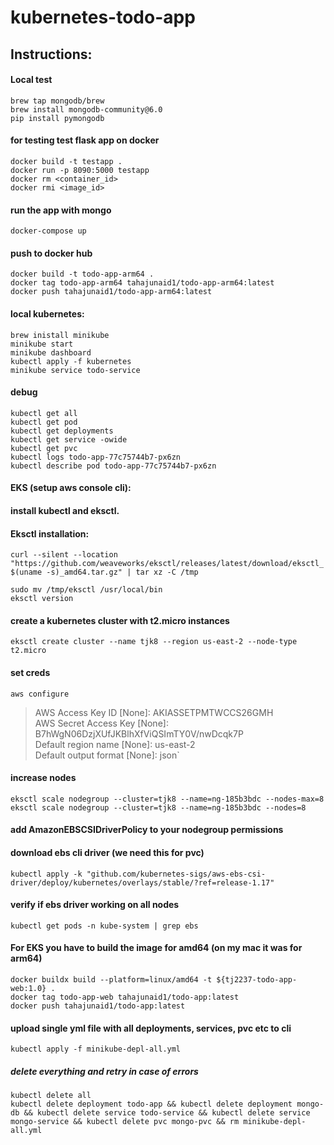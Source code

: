 # kubernetes-todo-app

## Instructions:

#### Local test
`brew tap mongodb/brew`  
`brew install mongodb-community@6.0`  
`pip install pymongodb`  

#### for testing test flask app on docker
`docker build -t testapp .`  
`docker run -p 8090:5000 testapp`  
`docker rm <container_id>`  
`docker rmi <image_id>`  

#### run the app with mongo
`docker-compose up`  

#### push to docker hub
`docker build -t todo-app-arm64 .`  
`docker tag todo-app-arm64 tahajunaid1/todo-app-arm64:latest`  
`docker push tahajunaid1/todo-app-arm64:latest`  


#### local kubernetes:
`brew inistall minikube`  
`minikube start`  
`minikube dashboard`  
`kubectl apply -f kubernetes`  
`minikube service todo-service`  

#### debug
`kubectl get all`  
`kubectl get pod`  
`kubectl get deployments`  
`kubectl get service -owide`  
`kubectl get pvc`  
`kubectl logs todo-app-77c75744b7-px6zn`  
`kubectl describe pod todo-app-77c75744b7-px6zn`  


#### EKS (setup aws console cli):  
#### install kubectl and eksctl. 
#### Eksctl installation:  
`curl --silent --location "https://github.com/weaveworks/eksctl/releases/latest/download/eksctl_$(uname -s)_amd64.tar.gz" | tar xz -C /tmp`  

`sudo mv /tmp/eksctl /usr/local/bin`  
`eksctl version`  
#### create a kubernetes cluster with t2.micro instances  
`eksctl create cluster --name tjk8 --region us-east-2 --node-type t2.micro`   
 


#### set creds
`aws configure`  
> AWS Access Key ID [None]: AKIASSETPMTWCCS26GMH  
> AWS Secret Access Key [None]: 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  
> Default region name [None]: us-east-2  
> Default output format [None]: json`  

#### increase nodes
`eksctl scale nodegroup --cluster=tjk8 --name=ng-185b3bdc --nodes-max=8`  
`eksctl scale nodegroup --cluster=tjk8 --name=ng-185b3bdc --nodes=8`  


#### add AmazonEBSCSIDriverPolicy to your nodegroup permissions  

#### download ebs cli driver (we need this for pvc)  
`kubectl apply -k "github.com/kubernetes-sigs/aws-ebs-csi-driver/deploy/kubernetes/overlays/stable/?ref=release-1.17"`  
#### verify if ebs driver working on all nodes  
`kubectl get pods -n kube-system | grep ebs`  
#### For EKS you have to build the image for amd64 (on my mac it was for arm64)  
`docker buildx build --platform=linux/amd64 -t ${tj2237-todo-app-web:1.0} .`  
`docker tag todo-app-web tahajunaid1/todo-app:latest`  
`docker push tahajunaid1/todo-app:latest`   

#### upload single yml file with all deployments, services, pvc etc to cli  
`kubectl apply -f minikube-depl-all.yml`  

##### delete everything and retry in case of errors
`kubectl delete all`  
`kubectl delete deployment todo-app && kubectl delete deployment mongo-db && kubectl delete service todo-service && kubectl delete service mongo-service && kubectl delete pvc mongo-pvc && rm minikube-depl-all.yml`
 
